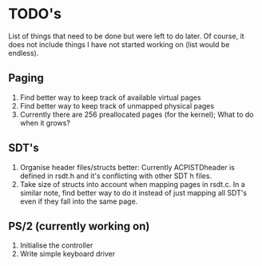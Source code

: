 # TODO's
List of things that need to be done but were left to do later.
Of course, it does not include things I have not started working on (list would be endless).

## Paging
1. Find better way to keep track of available virtual pages
2. Find better way to keep track of unmapped physical pages
3. Currently there are 256 preallocated pages (for the kernel); What to do when it grows?

## SDT's
1. Organise header files/structs better: 
Currently ACPISTDheader is defined in rsdt.h and it's conflicting with other SDT h files.
2. Take size of structs into account when mapping pages in rsdt.c.
In a similar note, find better way to do it instead of just mapping all SDT's even
if they fall into the same page.

## PS/2 (currently working on)
1. Initialise the controller
2. Write simple keyboard driver
